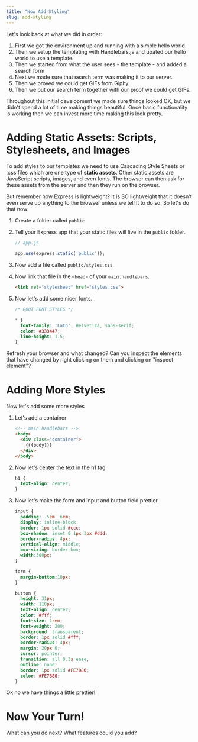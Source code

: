 ```yaml
---
title: "Now Add Styling"
slug: add-styling
---
```


Let's look back at what we did in order:

1. First we got the environment up and running with a simple hello world.
2. Then we setup the templating with Handlebars.js and upated our hello world to use a template.
3. Then we started from what the user sees - the template - and added a search form
4. Next we made sure that search term was making it to our server.
4. Then we proved we could get GIFs from Giphy.
5. Then we put our search term together with our proof we could get GIFs.

Throughout this initial development we made sure things looked OK, but we didn't spend a lot of time making things beautiful. Once basic functionality is working then we can invest more time making this look pretty.

# Adding **Static Assets**: Scripts, Stylesheets, and Images

To add styles to our templates we need to use Cascading Style Sheets or .css files which are one type of **static assets**. Other static assets are JavaScript scripts, images, and even fonts. The browser can then ask for these assets from the server and then they run on the browser.

But remember how Express is lightweight? It is SO lightweight that it doesn't even serve up anything to the browser unless we tell it to do so. So let's do that now:

1. Create a folder called `public`
1. Tell your Express app that your static files will live in the `public` folder.

    ```js
    // app.js

    app.use(express.static('public'));
    ```
1. Now add a file called `public/styles.css`.
1. Now link that file in the `<head>` of your `main.handlebars`.

    ```html
    <link rel="stylesheet" href="styles.css">
    ```
1. Now let's add some nicer fonts.

    ```css
    /* ROOT FONT STYLES */

    * {
      font-family: 'Lato', Helvetica, sans-serif;
      color: #333447;
      line-height: 1.5;
    }
    ```

Refresh your browser and what changed? Can you inspect the elements that have changed by right clicking on them and clicking on "inspect element"?

# Adding More Styles

Now let's add some more styles

1. Let's add a container

    ```html
    <!-- main.handlebars -->
    <body>
      <div class="container">
        {{{body}}}
      </div>
    </body>
    ```
1. Now let's center the text in the h1 tag

    ```css
    h1 {
      text-align: center;
    }
    ```
1. Now let's make the form and input and button field prettier.

    ```css
    input {
      padding: .5em .6em;
      display: inline-block;
      border: 1px solid #ccc;
      box-shadow: inset 0 1px 3px #ddd;
      border-radius: 4px;
      vertical-align: middle;
      box-sizing: border-box;
      width:300px;
    }

    form {
      margin-bottom:10px;
    }

    button {
      height: 31px;
      width: 110px;
      text-align: center;
      color: #fff;
      font-size: 1rem;
      font-weight: 200;
      background: transparent;
      border: 1px solid #fff;
      border-radius: 4px;
      margin: 20px 0;
      cursor: pointer;
      transition: all 0.3s ease;
      outline: none;
      border: 1px solid #FE7880;
      color: #FE7880;
    }
    ```

Ok no we have things a little prettier!

# Now Your Turn!

What can you do next? What features could you add?
